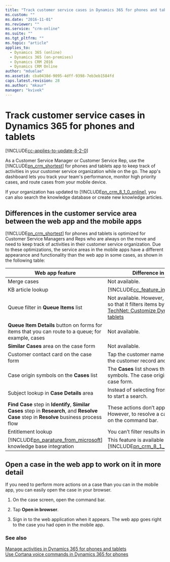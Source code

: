 ```yaml
---
title: "Track customer service cases in Dynamics 365 for phones and tablets | MicrosoftDocs"
ms.custom: ""
ms.date: "2016-11-01"
ms.reviewer: ""
ms.service: "crm-online"
ms.suite: ""
ms.tgt_pltfrm: ""
ms.topic: "article"
applies_to: 
  - Dynamics 365 (online)
  - Dynamics 365 (on-premises)
  - Dynamics CRM 2016
  - Dynamics CRM Online
author: "mduelae"
ms.assetid: cba0438d-9095-4dff-9398-7eb3eb1584fd
caps.latest.revision: 28
ms.author: "mkaur"
manager: "kvivek"
---
```

# Track customer service cases in Dynamics 365 for phones and tablets

[!INCLUDE[cc-applies-to-update-8-2-0](../../../../includes/cc_applies_to_update_8_2_0.md)]

As a Customer Service Manager or Customer Service Rep, use the [!INCLUDE[pn_crm_shortest](../../../../includes/pn-crm-shortest.md)] for phones and tablets app to keep track of activities in your customer service organization while on the go. The app's dashboard lets you track your team's performance, monitor high priority cases, and route cases from your mobile device.  
  
 If your organization has updated to [!INCLUDE[pn_crm_8_1_0_online](../../../../includes/pn-crm-8-1-0-online.md)], you can also search the knowledge database or create new knowledge articles.  
  
## Differences in the customer service area between the web app and the mobile apps  
 [!INCLUDE[pn_crm_shortest](../../../../includes/pn-crm-shortest.md)] for phones and tablets is optimized for Customer Service Managers and Reps who are always on the move and need to keep track of activities in their customer service organization. Due to these optimizations, the service areas in the mobile apps have a different appearance and functionality than the web app in some cases, as shown in the following table:  
  
|Web app feature|Difference in the mobile apps|  
|---------------------|-----------------------------------|  
|Merge cases|Not available.|  
|KB article lookup|[!INCLUDE[cc_feature_included_with_update_2016](../../../../includes/cc-feature-included-with-update-2016.md)]|  
|Queue filter in **Queue Items** list|Not available. However, you can change the view so that it filters items by queues. More information: [TechNet: Customize Dynamics 365 for phones and tablets](https://technet.microsoft.com/library/dn531159.aspx)|  
|**Queue Item Details** button on forms for items that you can route to a queue; for example, cases|Not available.|  
|**Similar Cases** area on the case form|Not available.|  
|Customer contact card on the case form|Tap the customer name on the case form to view the customer record and communication card.|  
|Case origin symbols on the **Cases** list|The **Cases** list shows the list of cases without the symbols. The case origin appears on the individual case form.|  
|Subject lookup in **Case Details** area|Instead of selecting from a tree view, type in letters to start a search.|  
|**Find Case** step in **Identify**, **Similar Cases** step in **Research**, and **Resolve Case** step in **Resolve** business process flow|These actions don’t appear in the case process. However, to resolve a case, you can use **Resolve** on the command bar.|  
|Entitlement lookup|You can’t filter results in entitlement lookup.|  
|[!INCLUDE[pn_parature_from_microsoft](../../../../includes/pn-parature-from-microsoft.md)] knowledge base integration|This feature is available in [!INCLUDE[pn_crm_8_1_0_online](../../../../includes/pn-crm-8-1-0-online.md)] or later.|  
  
## Open a case in the web app to work on it in more detail  
 If you need to perform more actions on a case than you can in the mobile app, you can easily open the case in your browser.  
  
1.  On the case screen, open the command bar.  
  
2.  Tap **Open in browser**.  
  
3.  Sign in to the web application when it appears. The web app goes right to the case you had open in the mobile app.  
  
### See also  
 [Manage activities in Dynamics 365 for phones and tablets](manage-activities.md)   
 [Use Cortana voice commands in Dynamics 365 for phones](use-cortana-voice-commands.md)
